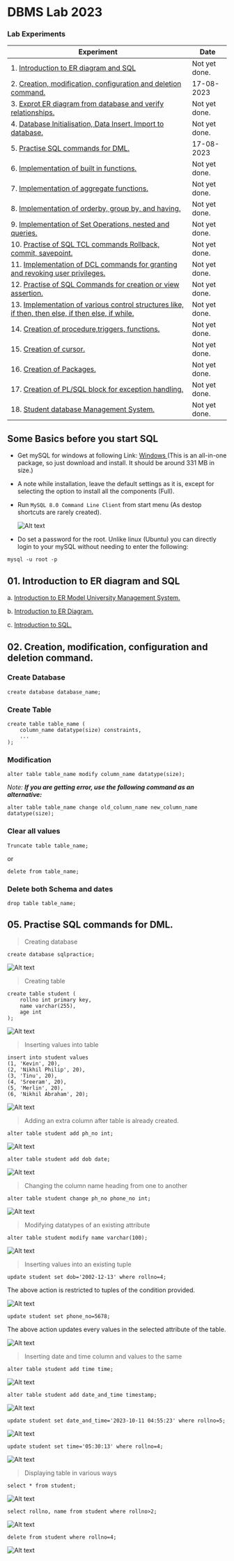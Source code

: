 # DBMS Lab 2023

### Lab Experiments

| Experiment                                                                                                      | Date          |
| --------------------------------------------------------------------------------------------------------------- | ------------- |
| 1. [ Introduction to ER diagram and SQL](#prgm01)                                                               | Not yet done. |
| 2. [ Creation, modification, configuration and deletion command. ](#prgm02)                                     | 17-08-2023    |
| 3. [ Exprot ER diagram from database and verify relationships. ](#prgm03)                                       | Not yet done. |
| 4. [ Database Initialisation, Data Insert, Import to database. ](#prgm04)                                       | Not yet done. |
| 5. [ Practise SQL commands for DML. ](#prgm05)                                                                  | 17-08-2023    |
| 6. [ Implementation of built in functions. ](#prgm06)                                                           | Not yet done. |
| 7. [ Implementation of aggregate functions. ](#prgm07)                                                          | Not yet done. |
| 8. [ Implementation of orderby, group by, and having. ](#prgm08)                                                | Not yet done. |
| 9. [ Implementation of Set Operations, nested and queries. ](#prgm09)                                           | Not yet done. |
| 10. [ Practise of SQL TCL commands Rollback, commit, savepoint. ](#prgm10)                                      | Not yet done. |
| 11. [ Implementation of DCL commands for granting and revoking user privileges. ](#prgm11)                      | Not yet done. |
| 12. [ Practise of SQL Commands for creation or view assertion. ](#prgm12)                                       | Not yet done. |
| 13. [ Implementation of various control structures like, if then, then else, if then else, if while. ](#prgm13) | Not yet done. |
| 14. [ Creation of procedure,triggers, functions. ](#prgm14)                                                     | Not yet done. |
| 15. [ Creation of cursor. ](#prgm15)                                                                            | Not yet done. |
| 16. [ Creation of Packages. ](#prgm16)                                                                          | Not yet done. |
| 17. [ Creation of PL/SQL block for exception handling. ](#prgm17)                                               | Not yet done. |
| 18. [ Student database Management System. ](#prgm18)                                                            | Not yet done. |

## Some Basics before you start SQL

- Get mySQL for windows at following Link: [ Windows ](https://dev.mysql.com/downloads/windows/installer/) (This is an all-in-one package, so just download and install. It should be around 331 MB in size.)

- A note while installation, leave the default settings as it is, except for selecting the option to install all the components (Full).
- Run `MySQL 8.0 Command Line Client` from start menu (As destop shortcuts are rarely created).

  ![Alt text](/img/image-14.png)

- Do set a password for the root. Unlike linux (Ubuntu) you can directly login to your mySQL without needing to enter the following:

```
mysql -u root -p
```

<a name="prgm01"></a>

## 01. Introduction to ER diagram and SQL

a. [ Introduction to ER Model University Management System. ](#prgm01a)

b. [ Introduction to ER Diagram. ](#prgm01b)

c. [ Introduction to SQL. ](#prgm01c)

<a name="prgm02"></a>

## 02. Creation, modification, configuration and deletion command.

### Create Database

```
create database database_name;
```

### Create Table

```
create table table_name (
    column_name datatype(size) constraints,
    ...
);
```

### Modification

```
alter table table_name modify column_name datatype(size);
```

_Note:_ **_If you are getting error, use the following command as an alternative:_**

```
alter table table_name change old_column_name new_column_name datatype(size);
```

### Clear all values

```
Truncate table table_name;
```

or

```
delete from table_name;
```

### Delete both Schema and dates

```
drop table table_name;
```

## 05. Practise SQL commands for DML.

> Creating database

```
create database sqlpractice;
```

![Alt text](img/image001.png)

> Creating table

```
create table student (
    rollno int primary key,
    name varchar(255),
    age int
);
```

![Alt text](img/image002.png)

> Inserting values into table

```
insert into student values
(1, 'Kevin', 20),
(2, 'Nikhil Philip', 20),
(3, 'Tinu', 20),
(4, 'Sreeram', 20),
(5, 'Merlin', 20),
(6, 'Nikhil Abraham', 20);
```

![Alt text](img/image.png)

> Adding an extra column after table is already created.

```
alter table student add ph_no int;
```

![Alt text](/img/image-1.png)

```
alter table student add dob date;
```

![Alt text](/img/image-2.png)

> Changing the column name heading from one to another

```
alter table student change ph_no phone_no int;
```

![Alt text](/img/image-3.png)

> Modifying datatypes of an existing attribute

```
alter table student modify name varchar(100);
```

![Alt text](/img/image-4.png)

> Inserting values into an existing tuple

```
update student set dob='2002-12-13' where rollno=4;
```

The above action is restricted to tuples of the condition provided.

![Alt text](/img/image-5.png)

```
update student set phone_no=5678;
```

The above action updates every values in the selected attribute of the table.

![Alt text](/img/image-6.png)

> Inserting date and time column and values to the same

```
alter table student add time time;
```

![Alt text](/img/image-7.png)

```
alter table student add date_and_time timestamp;
```

![Alt text](/img/image-8.png)

```
update student set date_and_time='2023-10-11 04:55:23' where rollno=5;
```

![Alt text](/img/image-9.png)

```
update student set time='05:30:13' where rollno=4;
```

![Alt text](/img/image-10.png)

<a name="prgm05"></a>

> Displaying table in various ways

```
select * from student;
```

![Alt text](/img/image-11.png)

```
select rollno, name from student where rollno>2;
```

![Alt text](/img/image-12.png)

```
delete from student where rollno=4;
```

![Alt text](/img/image-13.png)
